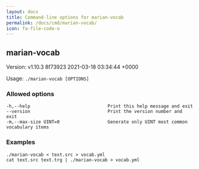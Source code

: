 ```yaml
---
layout: docs
title: Command-line options for marian-vocab
permalink: /docs/cmd/marian-vocab/
icon: fa-file-code-o
---
```


## marian-vocab

Version: 
v1.10.3 8f73923 2021-03-18 03:34:44 +0000

Usage: `./marian-vocab [OPTIONS]`

### Allowed options
```
-h,--help                             Print this help message and exit
--version                             Print the version number and exit
-m,--max-size UINT=0                  Generate only UINT most common vocabulary items
```

### Examples
```
./marian-vocab < text.src > vocab.yml
cat text.src text.trg | ./marian-vocab > vocab.yml
```

